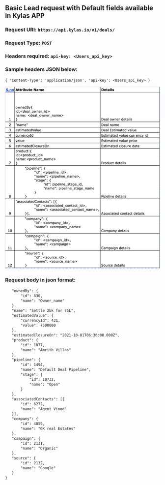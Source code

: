 ## Basic Lead request with Default fields available in Kylas APP

### Request URl: `https://api.kylas.io/v1/deals/`
### Request Type: `POST`
### Headers required: `api-key: <Users_api_key>`

### Sample headers JSON below:

`{
	'Content-Type': 'application/json',
	'api-key': <Users_api_key>
}`

![Attribute details](./attributes.png)

### Request body in json format:

 ```{
	"ownedBy": {
		"id": 830,
		"name": "Owner_name"
	},
	"name": "Settle 2bk for 75L",
	"estimatedValue": {
		"currencyId": 431,
		"value": 7500000
	},
	"estimatedClosureOn": "2021-10-01T06:30:00.000Z",
	"product": {
		"id": 1077,
		"name": "Amrith Villas"
	},
	"pipeline": {
		"id": 1494,
		"name": "Default Deal Pipeline",
		"stage": {
			"id": 10732,
			"name": "Open"
		}
	},
	"associatedContacts": [{
		"id": 6272,
		"name": "Agent Vinod"
	}],
	"company": {
		"id": 4059,
		"name": "GK real Estates"
	},
	"campaign": {
		"id": 2131,
		"name": "Organic"
	},
	"source": {
		"id": 2132,
		"name": "Google"
	}	
}
